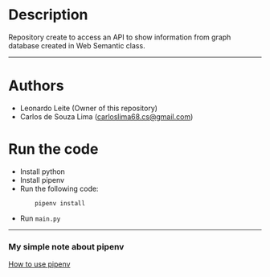 # Description
Repository create to access an API to show information from graph database created in Web Semantic class.

---
# Authors
- Leonardo Leite (Owner of this repository)
- Carlos de Souza Lima (carloslima68.cs@gmail.com)

# Run the code
- Install python
- Install pipenv
- Run the following code:
    ```
        pipenv install
    ```
- Run ```main.py```

---
### My simple note about pipenv
[How to use pipenv](https://leonardoleite.notion.site/Python-4e01a998795f449dad196a3a6a3bf7f3)